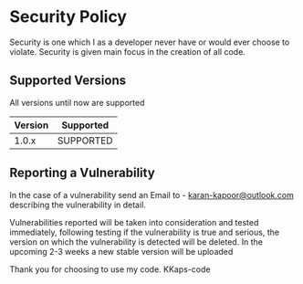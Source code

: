 # Security Policy

Security is one which I as a developer never have or would ever choose to violate.
Security is given main focus in the creation of all code.

## Supported Versions

All versions until now are supported

| Version | Supported          |
| ------- | ------------------ |
| 1.0.x   | SUPPORTED          |

## Reporting a Vulnerability

In the case of a vulnerability send an Email to - karan-kapoor@outlook.com describing the vulnerability in detail.

Vulnerabilities reported will be taken into consideration and tested immediately, following testing if the vulnerability is true and serious, the version on which the vulnerability is detected will be deleted.
In the upcoming 2-3 weeks a new stable version will be uploaded

Thank you for choosing to use my code.
KKaps-code
